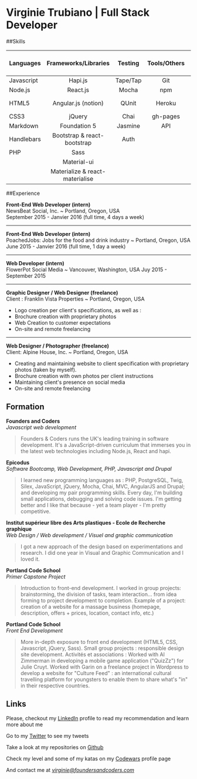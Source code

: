 # Virginie Trubiano | Full Stack Developer

##Skills

|Languages      |	Frameworks/Libraries |	Testing	      | Tools/Others |	Databases | Content Management System
| ------------- |:--------------------:|:--------------:|:--------------------:|:--------------------:|--------------------:|
|Javascript |	Hapi.js	                | Tape/Tap	      |  Git        |	PostgreSQL | Wordpress
|Node.js |	React.js	            | Mocha         |	npm	            |Redis | Drupal
|HTML5 |	Angular.js (notion)             |	QUnit	        	| Heroku | | Business Catalyst
|CSS3 |	jQuery	               | Chai            	| gh-pages | | |
| Markdown|	Foundation 5	             | Jasmine | API| | |
|Handlebars	| Bootstrap	& react-bootstrap          | Auth| | | |
|	PHP |Sass	                | | | | |
|	 |Material-ui | | | | |
|        | Materialize & react-materialise | | | | |

##Experience

**Front-End Web Developer (intern)**             
NewsBeat Social, Inc. ~ Portland, Oregon, USA           
September 2015 - Janvier 2016 (full time, 4 days a week)          
_______________________
**Front-End Web Developer (intern)**             
PoachedJobs: Jobs for the food and drink industry ~ Portland, Oregon, USA       
June 2015 - Janvier 2016 (full time, 1 day a week)
_______________________
**Web Developer (intern)**             
FlowerPot Social Media ~ Vancouver, Washington, USA
Juy 2015 - September 2015
_______________________
**Graphic Designer / Web Designer (freelance)**           
Client : Franklin Vista Properties ~ Portland, Oregon, USA
- Logo creation per client's specifications, as well as :
- Brochure creation with proprietary photos
- Web Creation to customer expectations
- On-site and remote freelancing

______________________
**Web Designer / Photographer (freelance)**          
Client: Alpine House, Inc. ~ Portland, Oregon, USA
- Creating and maintaining website to client specification with proprietary photos (taken by myself).
- Brochure creation with own photos per client instructions
- Maintaining client's presence on social media
- On-site  and remote freelancing

## Formation

**Founders and Coders**              
*Javascript web development*         
> Founders & Coders runs the UK's leading training in software development.
> It's a JavaScript-driven curriculum that immerses you in the latest web technologies including Node.js, React and hapi.

**Epicodus**               
*Software Bootcamp, Web Development, PHP, Javascript and Drupal*

> I learned new programming languages as : PHP, PostgreSQL, Twig, Silex, JavaScript, jQuery, Mocha, Chai, MVC, AngularJS and Drupal; and developing my pair programming skills. Every day, I'm building small applications, debugging and solving code issues. I'm getting better and I like that because - yet a team player - I'm pretty competitive.

**Institut supérieur libre des Arts plastiques - Ecole de Recherche graphique**             
*Web Design / Web development / Visuel and graphic communication*

> I got a new approach of the design based on experimentations and research. I did one year in Visual and Graphic Communication and I loved it.

**Portland Code School**               
*Primer Capstone Project*

> Introduction to front-end development.
I worked in group projects: brainstorming, the division of tasks, team interaction... from idea forming to project development to completion. Example of a project: creation of a website for a massage business (homepage, description, offers + prices, location, contact info, etc.)

**Portland Code School**               
*Front End Development*

> More in-depth exposure to front end development (HTML5, CSS, Javascript, jQuery, Sass).
Small group projects : responsible design site development.
Activités et associations : Worked with Al Zimmerman in developing a mobile game application ("QuizZz") for Julie Cruyt. Worked with Garin on a freelance project in Wordpress to develop a website for "Culture Feed" : an international cultural travelling platform for youngsters to enable them to share what's "in" in their respective countries.

## Links

Please, checkout my [LinkedIn](https://uk.linkedin.com/in/virginietrubiano) profile to read my recommendation and learn more about me

Go to my [Twitter](https://twitter.com/VtGray) to see my tweets

Take a look at my repositories on [Github](https://github.com/Virginie-T)

Check my level and some of my katas on my [Codewars](http://www.codewars.com/users/Aria_vt) profile page

And contact me at *virginie@foundersandcoders.com*
